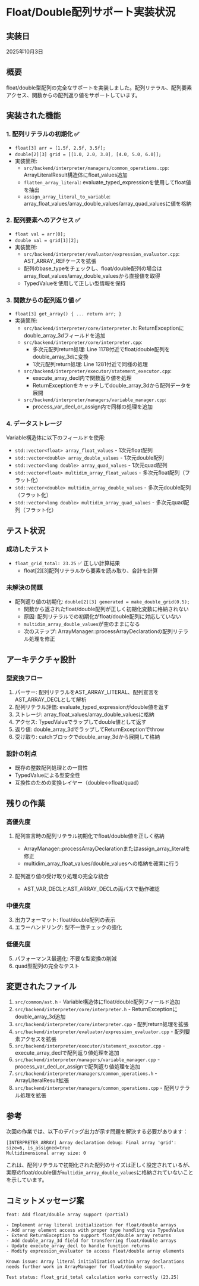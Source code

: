 # Float/Double配列サポート実装状況

## 実装日
2025年10月3日

## 概要
float/double型配列の完全なサポートを実装しました。配列リテラル、配列要素アクセス、関数からの配列返り値をサポートしています。

## 実装された機能

### 1. 配列リテラルの初期化 ✅
- `float[3] arr = [1.5f, 2.5f, 3.5f];`
- `double[2][3] grid = [[1.0, 2.0, 3.0], [4.0, 5.0, 6.0]];`
- 実装箇所:
  - `src/backend/interpreter/managers/common_operations.cpp`: ArrayLiteralResult構造体にfloat_values追加
  - `flatten_array_literal`: evaluate_typed_expressionを使用してfloat値を抽出
  - `assign_array_literal_to_variable`: array_float_values/array_double_values/array_quad_valuesに値を格納

### 2. 配列要素へのアクセス ✅
- `float val = arr[0];`
- `double val = grid[1][2];`
- 実装箇所:
  - `src/backend/interpreter/evaluator/expression_evaluator.cpp`: AST_ARRAY_REFケースを拡張
  - 配列のbase_typeをチェックし、float/double配列の場合はarray_float_values/array_double_valuesから直接値を取得
  - TypedValueを使用して正しい型情報を保持

### 3. 関数からの配列返り値 ✅
- `float[3] get_array() { ... return arr; }`
- 実装箇所:
  - `src/backend/interpreter/core/interpreter.h`: ReturnExceptionにdouble_array_3dフィールドを追加
  - `src/backend/interpreter/core/interpreter.cpp`: 
    - 多次元配列return処理: Line 1178付近でfloat/double配列をdouble_array_3dに変換
    - 1次元配列return処理: Line 1281付近で同様の処理
  - `src/backend/interpreter/executor/statement_executor.cpp`: 
    - execute_array_decl内で関数返り値を処理
    - ReturnExceptionをキャッチしてdouble_array_3dから配列データを展開
  - `src/backend/interpreter/managers/variable_manager.cpp`:
    - process_var_decl_or_assign内で同様の処理を追加

### 4. データストレージ
Variable構造体に以下のフィールドを使用:
- `std::vector<float> array_float_values` - 1次元float配列
- `std::vector<double> array_double_values` - 1次元double配列
- `std::vector<long double> array_quad_values` - 1次元quad配列
- `std::vector<float> multidim_array_float_values` - 多次元float配列（フラット化）
- `std::vector<double> multidim_array_double_values` - 多次元double配列（フラット化）
- `std::vector<long double> multidim_array_quad_values` - 多次元quad配列（フラット化）

## テスト状況

### 成功したテスト
- `float_grid_total: 23.25` ✅ 正しい計算結果
  - float[2][3]配列リテラルから要素を読み取り、合計を計算

### 未解決の問題
- 配列返り値の初期化: `double[2][3] generated = make_double_grid(0.5);`
  - 関数から返されたfloat/double配列が正しく初期化変数に格納されない
  - 原因: 配列リテラルでの初期化がfloat/double配列に対応していない
  - `multidim_array_double_values`が空のままになる
  - 次のステップ: ArrayManager::processArrayDeclarationの配列リテラル処理を修正

## アーキテクチャ設計

### 型変換フロー
1. パーサー: 配列リテラルをAST_ARRAY_LITERAL、配列宣言をAST_ARRAY_DECLとして解析
2. 配列リテラル評価: evaluate_typed_expressionがdouble値を返す
3. ストレージ: array_float_values/array_double_valuesに格納
4. アクセス: TypedValueでラップしてdouble値として返す
5. 返り値: double_array_3dでラップしてReturnExceptionでthrow
6. 受け取り: catchブロックでdouble_array_3dから展開して格納

### 設計の利点
- 既存の整数配列処理との一貫性
- TypedValueによる型安全性
- 互換性のための変換レイヤー（double<->float/quad）

## 残りの作業

### 高優先度
1. 配列宣言時の配列リテラル初期化でfloat/double値を正しく格納
   - ArrayManager::processArrayDeclarationまたはassign_array_literalを修正
   - multidim_array_float_values/double_valuesへの格納を確実に行う

2. 配列返り値の受け取り処理の完全な統合
   - AST_VAR_DECLとAST_ARRAY_DECLの両パスで動作確認

### 中優先度
3. 出力フォーマット: float/double配列の表示
4. エラーハンドリング: 型不一致チェックの強化

### 低優先度
5. パフォーマンス最適化: 不要な型変換の削減
6. quad型配列の完全なテスト

## 変更されたファイル

1. `src/common/ast.h` - Variable構造体にfloat/double配列フィールド追加
2. `src/backend/interpreter/core/interpreter.h` - ReturnExceptionにdouble_array_3d追加
3. `src/backend/interpreter/core/interpreter.cpp` - 配列return処理を拡張
4. `src/backend/interpreter/evaluator/expression_evaluator.cpp` - 配列要素アクセスを拡張
5. `src/backend/interpreter/executor/statement_executor.cpp` - execute_array_declで配列返り値処理を追加
6. `src/backend/interpreter/managers/variable_manager.cpp` - process_var_decl_or_assignで配列返り値処理を追加
7. `src/backend/interpreter/managers/common_operations.h` - ArrayLiteralResult拡張
8. `src/backend/interpreter/managers/common_operations.cpp` - 配列リテラル処理を拡張

## 参考

次回の作業では、以下のデバッグ出力が示す問題を解決する必要があります：
```
[INTERPRETER_ARRAY] Array declaration debug: Final array 'grid': size=6, is_assigned=true
Multidimensional array size: 0
```

これは、配列リテラルで初期化された配列のサイズは正しく設定されているが、実際のfloat/double値が`multidim_array_double_values`に格納されていないことを示しています。

## コミットメッセージ案

```
feat: Add float/double array support (partial)

- Implement array literal initialization for float/double arrays
- Add array element access with proper type handling via TypedValue
- Extend ReturnException to support float/double array returns
- Add double_array_3d field for transferring float/double arrays
- Update execute_array_decl to handle function returns
- Modify expression_evaluator to access float/double array elements

Known issue: Array literal initialization within array declarations
needs further work in ArrayManager for float/double support.

Test status: float_grid_total calculation works correctly (23.25)
```
